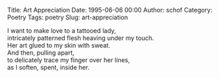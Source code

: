 Title: Art Appreciation
Date: 1995-06-06 00:00
Author: schof
Category: Poetry
Tags: poetry
Slug: art-appreciation

I want to make love to a tattooed lady,  
intricately patterned flesh heaving under my touch.  
Her art glued to my skin with sweat.  
And then, pulling apart,  
to delicately trace my finger over her lines,  
as I soften, spent, inside her.

